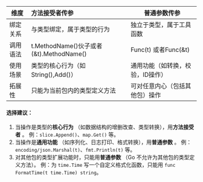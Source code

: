| 维度     | 方法接受者传参                          | 普通参数传参                     |
| ---------- | :---------------------------------------- | ---------------------------------- |
| 绑定关系 | 与类型绑定，属于类型的行为              | 独立于类型，属于工具函数         |
| 调用语法 | t.MethodName()伙子或者(&t).MethodName() | Func(t) 或者Func(&t)             |
| 使用场景 | 类型的核心行为（如 String(),Add()）     | 通用功能（如转换，校验，ID操作） |
| 拓展性   | 只能为当前包内的类型定义方法            | 可对任意内心（包括其他包）操作   |


#### 选择建议：

1. 当操作是类型的**核心行为** （如数据结构的增删改查、类型转换），用**方法接受者** 。
   例：`slice.Append()`、`map.Get()` 等。
2. 当操作是**通用功能** （如序列化、日志打印、格式转换），用**普通参数** 。
   例：`encoding/json.Marshal(t)`、`fmt.Println(t)` 等。
3. 对其他包的类型扩展功能时，只能用**普通参数** （Go 不允许为其他包的类型定义方法）。
   例：为 `time.Time` 写一个自定义格式化函数，只能用 `func FormatTime(t time.Time) string`。
